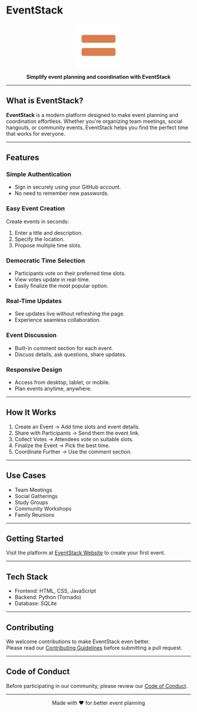 # EventStack

<p align="center">
  <img src="static/images/favicon.png" alt="EventStack Logo" width="120" height="120">
</p>

<p align="center">
  <b>Simplify event planning and coordination with EventStack</b>
</p>

---

## What is EventStack?

**EventStack** is a modern platform designed to make event planning and coordination effortless. Whether you're organizing team meetings, social hangouts, or community events, EventStack helps you find the perfect time that works for everyone.

---

## Features

### Simple Authentication
- Sign in securely using your GitHub account.
- No need to remember new passwords.

### Easy Event Creation
Create events in seconds:
1. Enter a title and description.
2. Specify the location.
3. Propose multiple time slots.

### Democratic Time Selection
- Participants vote on their preferred time slots.
- View votes update in real-time.
- Easily finalize the most popular option.

### Real-Time Updates
- See updates live without refreshing the page.
- Experience seamless collaboration.

### Event Discussion
- Built-in comment section for each event.
- Discuss details, ask questions, share updates.

### Responsive Design
- Access from desktop, tablet, or mobile.
- Plan events anytime, anywhere.

---

## How It Works

1. Create an Event → Add time slots and event details.
2. Share with Participants → Send them the event link.
3. Collect Votes → Attendees vote on suitable slots.
4. Finalize the Event → Pick the best time.
5. Coordinate Further → Use the comment section.

---

## Use Cases

- Team Meetings  
- Social Gatherings  
- Study Groups  
- Community Workshops  
- Family Reunions

---

## Getting Started

Visit the platform at [EventStack Website](#) to create your first event.

---

## Tech Stack

- Frontend: HTML, CSS, JavaScript  
- Backend: Python (Tornado)  
- Database: SQLite

---

## Contributing

We welcome contributions to make EventStack even better.  
Please read our [Contributing Guidelines](CONTRIBUTING.md) before submitting a pull request.

---

## Code of Conduct

Before participating in our community, please review our [Code of Conduct](CODE_OF_CONDUCT.md).

---

<p align="center">
  Made with ❤️ for better event planning
</p>
